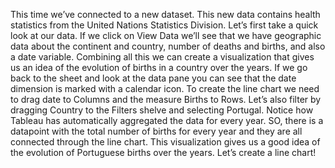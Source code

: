 
This time we’ve connected to a new dataset. This new data contains health statistics from the United Nations Statistics Division. Let’s first take a quick look at our data. If we click on View Data we’ll see that we have geographic data about the continent and country, number of deaths and births, and also a date variable. Combining all this we can create a visualization that gives us an idea of the evolution of births in a country over the years. If we go back to the sheet and look at the data pane you can see that the date dimension is marked with a calendar icon. To create the line chart we need to drag date to Columns and the measure Births to Rows. Let’s also filter by dragging Country to the Filters shelve and selecting Portugal. Notice how Tableau has automatically aggregated the data for every year. SO, there is a datapoint with the total number of births for every year and they are all connected through the line chart. This visualization gives us a good idea of the evolution of Portuguese births over the years. Let’s create a line chart!
